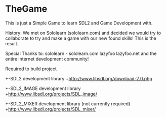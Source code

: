 # TheGame

This is just a Simple Game to learn SDL2 and Game Development with.

History:
We met on Sololearn (sololearn.com) and decided we would try to collaborate to try and make a game with our new found skills! This is the result.

Special Thanks to:
sololearn - sololearn.com
lazyfoo lazyfoo.net
and the entire internet development community!

Required to build project 

+-SDL2 development library
+http://www.libsdl.org/download-2.0.php 

 +-SDL2_IMAGE development library
+http://www.libsdl.org/projects/SDL_image/ 

+-SDL2_MIXER development library (not currently required) 
+http://www.libsdl.org/projects/SDL_mixer/ 
